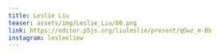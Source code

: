 ```yaml
---
title: Leslie Liu
teaser: assets/img/Leslie_Liu/00.png
link: https://editor.p5js.org/liuleslie/present/qOwz_m-Bb
instagram: lesleeliew
---
```

